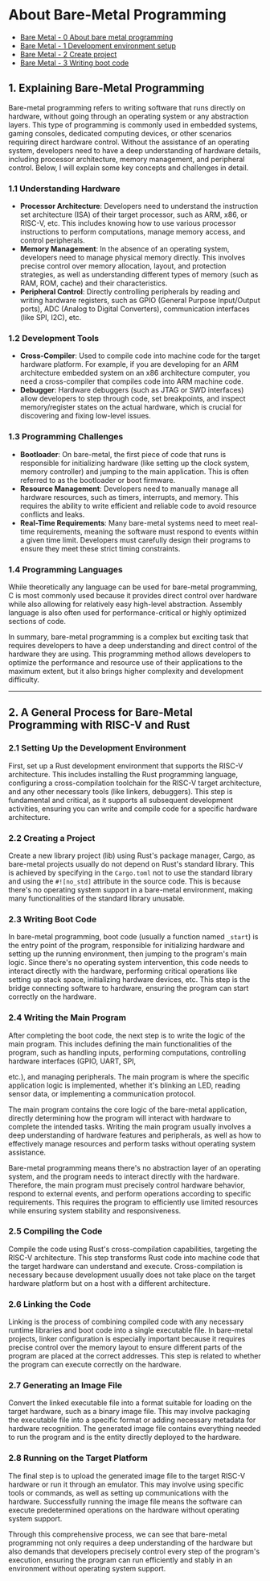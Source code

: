 # About Bare-Metal Programming

- [Bare Metal - 0 About bare metal programming](0-About-bare-metal-programming)
- [Bare Metal - 1 Development environment setup](1-Development-environment-setup)
- [Bare Metal - 2 Create project](2-Create-project)
- [Bare Metal - 3 Writing boot code](3-Writing-boot-code)

## 1. Explaining Bare-Metal Programming

Bare-metal programming refers to writing software that runs directly on hardware, without going through an operating system or any abstraction layers. This type of programming is commonly used in embedded systems, gaming consoles, dedicated computing devices, or other scenarios requiring direct hardware control. Without the assistance of an operating system, developers need to have a deep understanding of hardware details, including processor architecture, memory management, and peripheral control. Below, I will explain some key concepts and challenges in detail.

### 1.1 Understanding Hardware

- **Processor Architecture**: Developers need to understand the instruction set architecture (ISA) of their target processor, such as ARM, x86, or RISC-V, etc. This includes knowing how to use various processor instructions to perform computations, manage memory access, and control peripherals.
- **Memory Management**: In the absence of an operating system, developers need to manage physical memory directly. This involves precise control over memory allocation, layout, and protection strategies, as well as understanding different types of memory (such as RAM, ROM, cache) and their characteristics.
- **Peripheral Control**: Directly controlling peripherals by reading and writing hardware registers, such as GPIO (General Purpose Input/Output ports), ADC (Analog to Digital Converters), communication interfaces (like SPI, I2C), etc.

### 1.2 Development Tools

- **Cross-Compiler**: Used to compile code into machine code for the target hardware platform. For example, if you are developing for an ARM architecture embedded system on an x86 architecture computer, you need a cross-compiler that compiles code into ARM machine code.
- **Debugger**: Hardware debuggers (such as JTAG or SWD interfaces) allow developers to step through code, set breakpoints, and inspect memory/register states on the actual hardware, which is crucial for discovering and fixing low-level issues.

### 1.3 Programming Challenges

- **Bootloader**: On bare-metal, the first piece of code that runs is responsible for initializing hardware (like setting up the clock system, memory controller) and jumping to the main application. This is often referred to as the bootloader or boot firmware.
- **Resource Management**: Developers need to manually manage all hardware resources, such as timers, interrupts, and memory. This requires the ability to write efficient and reliable code to avoid resource conflicts and leaks.
- **Real-Time Requirements**: Many bare-metal systems need to meet real-time requirements, meaning the software must respond to events within a given time limit. Developers must carefully design their programs to ensure they meet these strict timing constraints.

### 1.4 Programming Languages

While theoretically any language can be used for bare-metal programming, C is most commonly used because it provides direct control over hardware while also allowing for relatively easy high-level abstraction. Assembly language is also often used for performance-critical or highly optimized sections of code.

In summary, bare-metal programming is a complex but exciting task that requires developers to have a deep understanding and direct control of the hardware they are using. This programming method allows developers to optimize the performance and resource use of their applications to the maximum extent, but it also brings higher complexity and development difficulty.

---

## 2. A General Process for Bare-Metal Programming with RISC-V and Rust

### 2.1 Setting Up the Development Environment

First, set up a Rust development environment that supports the RISC-V architecture. This includes installing the Rust programming language, configuring a cross-compilation toolchain for the RISC-V target architecture, and any other necessary tools (like linkers, debuggers). This step is fundamental and critical, as it supports all subsequent development activities, ensuring you can write and compile code for a specific hardware architecture.

### 2.2 Creating a Project

Create a new library project (lib) using Rust's package manager, Cargo, as bare-metal projects usually do not depend on Rust's standard library. This is achieved by specifying in the `Cargo.toml` not to use the standard library and using the `#![no_std]` attribute in the source code. This is because there's no operating system support in a bare-metal environment, making many functionalities of the standard library unusable.

### 2.3 Writing Boot Code

In bare-metal programming, boot code (usually a function named `_start`) is the entry point of the program, responsible for initializing hardware and setting up the running environment, then jumping to the program's main logic. Since there's no operating system intervention, this code needs to interact directly with the hardware, performing critical operations like setting up stack space, initializing hardware devices, etc. This step is the bridge connecting software to hardware, ensuring the program can start correctly on the hardware.

### 2.4 Writing the Main Program

After completing the boot code, the next step is to write the logic of the main program. This includes defining the main functionalities of the program, such as handling inputs, performing computations, controlling hardware interfaces (GPIO, UART, SPI,

 etc.), and managing peripherals. The main program is where the specific application logic is implemented, whether it's blinking an LED, reading sensor data, or implementing a communication protocol.

The main program contains the core logic of the bare-metal application, directly determining how the program will interact with hardware to complete the intended tasks. Writing the main program usually involves a deep understanding of hardware features and peripherals, as well as how to effectively manage resources and perform tasks without operating system assistance.

Bare-metal programming means there's no abstraction layer of an operating system, and the program needs to interact directly with the hardware. Therefore, the main program must precisely control hardware behavior, respond to external events, and perform operations according to specific requirements. This requires the program to efficiently use limited resources while ensuring system stability and responsiveness.

### 2.5 Compiling the Code

Compile the code using Rust's cross-compilation capabilities, targeting the RISC-V architecture. This step transforms Rust code into machine code that the target hardware can understand and execute. Cross-compilation is necessary because development usually does not take place on the target hardware platform but on a host with a different architecture.

### 2.6 Linking the Code

Linking is the process of combining compiled code with any necessary runtime libraries and boot code into a single executable file. In bare-metal projects, linker configuration is especially important because it requires precise control over the memory layout to ensure different parts of the program are placed at the correct addresses. This step is related to whether the program can execute correctly on the hardware.

### 2.7 Generating an Image File

Convert the linked executable file into a format suitable for loading on the target hardware, such as a binary image file. This may involve packaging the executable file into a specific format or adding necessary metadata for hardware recognition. The generated image file contains everything needed to run the program and is the entity directly deployed to the hardware.

### 2.8 Running on the Target Platform

The final step is to upload the generated image file to the target RISC-V hardware or run it through an emulator. This may involve using specific tools or commands, as well as setting up communications with the hardware. Successfully running the image file means the software can execute predetermined operations on the hardware without operating system support.

Through this comprehensive process, we can see that bare-metal programming not only requires a deep understanding of the hardware but also demands that developers precisely control every step of the program's execution, ensuring the program can run efficiently and stably in an environment without operating system support.
